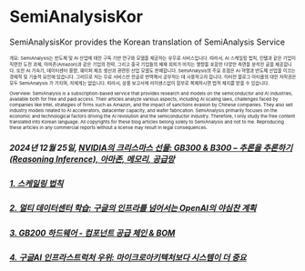 # SemiAnalysisKor #
SemiAnalysisKor provides the Korean translation of SemiAnalysis Service

<p style="font-size: 8px;"> 개요: SemiAnalysis는 반도체 및 AI 산업에 대한 구독 기반 연구와 모델을 제공하는 유무료 서비스입니다. 따라서, AI 스케일링 법칙, 인텔과 같은 기업이 직면한 도전 과제, 아마존(Amazon)과 같은 기업의 전략, 그리고 중국 기업들의 제재 회피가 미치는 영향을 포함한 다양한 측면을 분석한 글을 제공합니다. 또한 AI 가속기, 데이터센터 용량, 웨이퍼 제조 생산과 관련된 산업 모델도 판매합니다. SemiAnalysis의 주요 초점은 AI 혁명과 반도체 산업을 이끄는 경제적 및 기술적 요인에 있습니다. 그러므로 저는 무료 서비스만 한글로 번역해서 공부하는 데 사용하고자 합니다. 이러한 블로그 아티클의 대한 저작권은 모두 SemiAnalysis 가 가지며, 저에게는 없습니다. 따라서, 상용 보고서에 라이센스없이 함부로 복제하시면 법적 제지를 받을 수 있습니다. </p>

<p style="font-size: 8px;"> Overview: SemiAnalysis is a subscription-based service that provides research and models on the semiconductor and AI industries, available both for free and paid access. Their articles analyze various aspects, including AI scaling laws, challenges faced by companies like Intel, strategies of firms such as Amazon, and the impact of sanctions evasion by Chinese companies. They also sell industry models related to AI accelerators, datacenter capacity, and wafer fabrication. SemiAnalysis primarily focuses on the economic and technological factors driving the AI revolution and the semiconductor industry. Therefore, I only study the free content translated into Korean language. All copyrights for these blog articles belong solely to SemiAnalysis and not to me. Reproducing these articles in any commercial reports without a license may result in legal consequences. </p>


##### 2024년 12월 25일, [NVIDIA의 크리스마스 선물: GB300 & B300 – 추론을 추론하기(Reasoning Inference), 아마존, 메모리, 공급망](https://github.com/synabreu/SemiAnalysisKor/blob/main/20241225-GB300.md) #####

##### [1. 스케일링 법칙 ](https://github.com/synabreu/SemiAnalysisKor/blob/main/20241211-scalinglaw.md) #####
##### [2. 멀티 데이터센터 학습: 구글의 인프라를 넘어서는 OpenAI의 야심찬 계획](https://github.com/synabreu/SemiAnalysisKor/blob/main/20240904-multidatacenter.md) #####
##### [3. GB200 하드웨어 - 컴포넌트 공급 체인 & BOM](https://github.com/synabreu/SemiAnalysisKor/blob/main/20240717-gb200.md) #####
##### [4. 구글AI 인프라스트럭처 우위: 마이크로아키텍처보다 시스템이 더 중요](https://github.com/synabreu/SemiAnalysisKor/blob/main/20230412-googleai.md) #####
